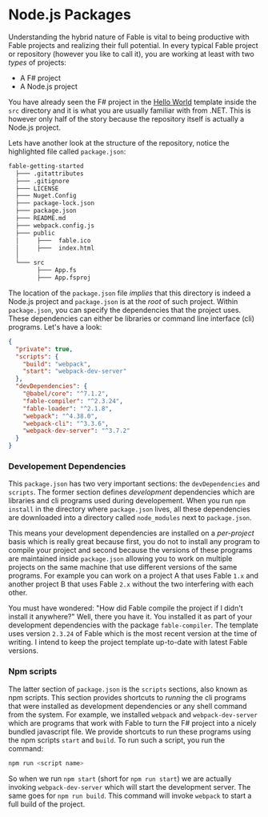 # Node.js Packages

Understanding the hybrid nature of Fable is vital to being productive with Fable projects and realizing their full potential. In every typical Fable project or repository (however you like to call it), you are working at least with two *types* of projects:

 - A F# project
 - A Node.js project

You have already seen the F# project in the [Hello World](hello-world) template inside the `src` directory and it is what you are usually familiar with from .NET. This is however only half of the story because the repository itself is actually a Node.js project.

Lets have another look at the structure of the repository, notice the highlighted file called `package.json`:
```bash {highlight: [7]}
fable-getting-started
  ├─── .gitattributes
  ├─── .gitignore
  ├─── LICENSE
  ├─── Nuget.Config
  ├─── package-lock.json
  ├─── package.json
  ├─── README.md
  ├─── webpack.config.js
  ├─── public
  │     ├───  fable.ico
  │     ├───  index.html
  │
  └─── src
        ├─── App.fs
        ├─── App.fsproj
```
The location of the `package.json` file *implies* that this directory is indeed a Node.js project and `package.json` is at the *root* of such project. Within `package.json`, you can specify the dependencies that the project uses. These dependencies can either be libraries or command line interface (cli) programs. Let's have a look:
```json
{
  "private": true,
  "scripts": {
    "build": "webpack",
    "start": "webpack-dev-server"
  },
  "devDependencies": {
    "@babel/core": "^7.1.2",
    "fable-compiler": "^2.3.24",
    "fable-loader": "^2.1.8",
    "webpack": "^4.38.0",
    "webpack-cli": "^3.3.6",
    "webpack-dev-server": "^3.7.2"
  }
}
```
### Developement Dependencies
This `package.json` has two very important sections: the `devDependencies` and `scripts`. The former section defines *development* dependencies which are libraries and cli programs used during developement. When you run `npm install` in the directory where `package.json` lives, all these dependencies are downloaded into a directory called `node_modules` next to `package.json`.

This means your development dependencies are installed on a *per-project* basis which is really great because first, you do not to install any program to compile your project and second because the versions of these programs are maintained inside `package.json` allowing you to work on multiple projects on the same machine that use different versions of the same programs. For example you can work on a project A that uses Fable `1.x` and another project B that uses Fable `2.x` without the two interfering with each other.

You must have wondered: "How did Fable compile the project if I didn't install it anywhere?" Well, there you have it. You installed it as part of your development dependencies with the package `fable-compiler`. The template uses version `2.3.24` of Fable which is the most recent version at the time of writing. I intend to keep the project template up-to-date with latest Fable versions.

### Npm scripts

The latter section of `package.json` is the `scripts` sections, also known as npm scripts. This section provides shortcuts to *running* the cli programs that were installed as development dependencies or any shell command from the system. For example, we installed `webpack` and `webpack-dev-server` which are programs that work with Fable to turn the F# project into a nicely bundled javascript file. We provide shortcuts to run these programs using the npm scripts `start` and `build`. To run such a script, you run the command:
```bash
npm run <script name>
```
So when we run `npm start` (short for `npm run start`) we are actually invoking `webpack-dev-server` which will start the development server. The same goes for `npm run build`. This command will invoke `webpack` to start a full build of the project.